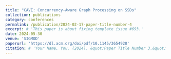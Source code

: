 ```yaml
---
title: "CAVE: Concurrency-Aware Graph Processing on SSDs"
collection: publications
category: conferences
permalink: /publication/2024-02-17-paper-title-number-4
excerpt: # 'This paper is about fixing template issue #693.'
date: 2024-05-30
venue: 'SIGMOD'
paperurl: 'https://dl.acm.org/doi/pdf/10.1145/3654928'
citation: # 'Your Name, You. (2024). &quot;Paper Title Number 3.&quot; <i>GitHub Journal of Bugs</i>. 1(3).'
---
```



